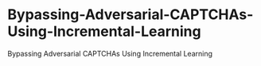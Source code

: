 # Bypassing-Adversarial-CAPTCHAs-Using-Incremental-Learning
Bypassing Adversarial CAPTCHAs Using Incremental Learning
